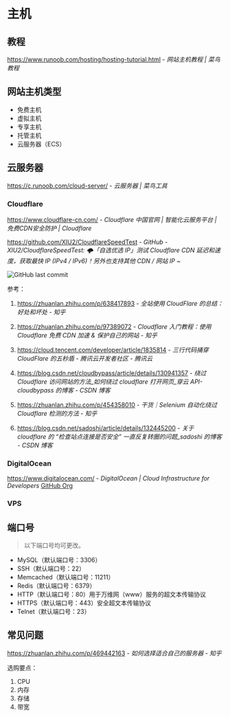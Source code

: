 # 主机

## 教程

https://www.runoob.com/hosting/hosting-tutorial.html - *网站主机教程 | 菜鸟教程*

## 网站主机类型

- 免费主机
- 虚拟主机
- 专享主机
- 托管主机
- 云服务器（ECS）

## 云服务器

https://c.runoob.com/cloud-server/ - *云服务器 | 菜鸟工具*

### Cloudflare

https://www.cloudflare-cn.com/ - *Cloudflare 中国官网 | 智能化云服务平台 | 免费CDN安全防护 | Cloudflare*

https://github.com/XIU2/CloudflareSpeedTest - *GitHub - XIU2/CloudflareSpeedTest: 🌩「自选优选 IP」测试 Cloudflare CDN 延迟和速度，获取最快 IP (IPv4 / IPv6)！另外也支持其他 CDN / 网站 IP ~*

![GitHub last commit](https://flat.badgen.net/github/last-commit/XIU2/CloudflareSpeedTest?icon=github&color=blue)

参考：

1. https://zhuanlan.zhihu.com/p/638417893 - *全站使用 CloudFlare 的总结：好处和坏处 - 知乎*

2. https://zhuanlan.zhihu.com/p/97389072 - *Cloudflare 入门教程：使用 Cloudflare 免费 CDN 加速 & 保护自己的网站 - 知乎*

3. https://cloud.tencent.com/developer/article/1835814 - *三行代码捅穿 CloudFlare 的五秒盾 - 腾讯云开发者社区 - 腾讯云*

4. https://blog.csdn.net/cloudbypass/article/details/130941357 - *绕过 Cloudflare 访问网站的方法_如何绕过 cloudflare 打开网页_穿云 API-cloudbypass 的博客 - CSDN 博客*

5. https://zhuanlan.zhihu.com/p/454358010 - *干货｜Selenium 自动化绕过 Cloudflare 检测的方法 - 知乎*

6. https://blog.csdn.net/sadoshi/article/details/132445200 - *关于 cloudflare 的 “检查站点连接是否安全” 一直反复转圈的问题_sadoshi 的博客 - CSDN 博客*

### DigitalOcean

https://www.digitalocean.com/ - *DigitalOcean | Cloud Infrastructure for Developers* [GitHub Org](https://github.com/digitalocean)

### VPS

## 端口号

> 以下端口号均可更改。

- MySQL（默认端口号：3306）
- SSH（默认端口号：22）
- Memcached（默认端口号：11211）
- Redis（默认端口号：6379）
- HTTP（默认端口号：80）用于万维网（www）服务的超文本传输协议
- HTTPS（默认端口号：443）安全超文本传输协议
- Telnet（默认端口号：23）

## 常见问题

https://zhuanlan.zhihu.com/p/469442163 - *如何选择适合自己的服务器 - 知乎*

选购要点：

1. CPU
2. 内存
3. 存储
4. 带宽
